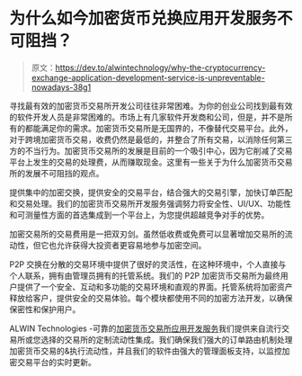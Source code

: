 # 为什么如今加密货币兑换应用开发服务不可阻挡？

> 原文：<https://dev.to/alwintechnology/why-the-cryptocurrency-exchange-application-development-service-is-unpreventable-nowadays-38g1>

寻找最有效的加密货币交易所开发公司往往非常困难。为你的创业公司找到最有效的软件开发人员是非常困难的。市场上有几家软件开发商和公司，但是，并不是所有的都能满足你的需求。加密货币交易所是无国界的，不像替代交易平台。此外，对于跨境加密货币交易，收费仍然是最低的，并整合了所有交易，以消除任何第三方的不当行为。加密货币交易所的发展是目前的一个吸引中心，因为它削减了交易平台上发生的交易的处理费，从而赚取现金。这里有一些关于为什么加密货币交易所的发展不可阻挡的观点。

提供集中的加密交换，提供安全的交易平台，结合强大的交易引擎，加快订单匹配和交易处理。我们的加密货币交易所开发服务强调努力将安全性、UI/UX、功能性和可测量性方面的首选集成到一个平台上，为您提供超越竞争对手的优势。

加密交易所的交易费用是一把双刃剑。虽然低收费或免费可以显著增加交易所的流动性，但它也允许获得大投资者更容易地参与加密空间。

P2P 交换在分散的交易环境中提供了很好的灵活性，在这种环境中，个人直接与个人联系，拥有由管理员拥有的托管系统。我们的 P2P 加密货币交易所为最终用户提供了一个安全、互动和多功能的交易环境和直观的界面。托管系统将加密资产释放给客户，提供安全的交易体验。每个模块都使用不同的加密方法开发，以确保保密性和保护用户。

ALWIN Technologies -可靠的[加密货币交易所应用开发服务](https://alwin.io)我们提供来自流行交易所或您选择的交易所的定制流动性集成。我们确保我们强大的订单路由机制处理加密货币交易的&执行流动性，并且我们的软件由强大的管理面板支持，以监控加密交易平台的实时更新。